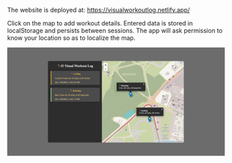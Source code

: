 The website is deployed at: https://visualworkoutlog.netlify.app/

Click on the map to add workout details. Entered data is stored in localStorage and persists between sessions.
The app will ask permission to know your location so as to localize the map.

![Website Image](./visualWorkoutLog_highRes.png)
